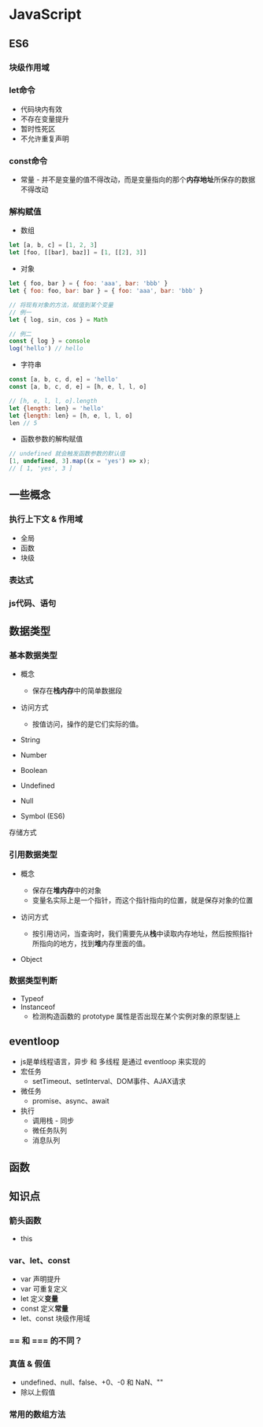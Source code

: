 # JavaScript

## ES6

### 块级作用域

### let命令

* 代码块内有效
* 不存在变量提升
* 暂时性死区
* 不允许重复声明

### const命令

* 常量 - 并不是变量的值不得改动，而是变量指向的那个**内存地址**所保存的数据不得改动

### 解构赋值

* 数组
  
```js
let [a, b, c] = [1, 2, 3]
let [foo, [[bar], baz]] = [1, [[2], 3]]
```

* 对象

```js
let { foo, bar } = { foo: 'aaa', bar: 'bbb' }
let { foo: foo, bar: bar } = { foo: 'aaa', bar: 'bbb' }

// 将现有对象的方法，赋值到某个变量
// 例一
let { log, sin, cos } = Math

// 例二
const { log } = console
log('hello') // hello
```

* 字符串

```js
const [a, b, c, d, e] = 'hello'
const [a, b, c, d, e] = [h, e, l, l, o]

// [h, e, l, l, o].length
let {length: len} = 'hello'
let {length: len} = [h, e, l, l, o]
len // 5
```

* 函数参数的解构赋值

```js
// undefined 就会触发函数参数的默认值
[1, undefined, 3].map((x = 'yes') => x);
// [ 1, 'yes', 3 ]
```

## 一些概念

### 执行上下文 & 作用域

* 全局
* 函数
* 块级

### 表达式

### js代码、语句

## 数据类型

### 基本数据类型

* 概念
  * 保存在**栈内存**中的简单数据段
* 访问方式
  * 按值访问，操作的是它们实际的值。

* String
* Number
* Boolean
* Undefined
* Null
* Symbol (ES6)

存储方式

### 引用数据类型

* 概念
  * 保存在**堆内存**中的对象
  * 变量名实际上是一个指针，而这个指针指向的位置，就是保存对象的位置
* 访问方式
  * 按引用访问，当查询时，我们需要先从**栈**中读取内存地址，然后按照指针所指向的地方，找到**堆**内存里面的值。

* Object

### 数据类型判断

* Typeof
* Instanceof
  * 检测构造函数的 prototype 属性是否出现在某个实例对象的原型链上

## eventloop

* js是单线程语言，异步 和 多线程 是通过 eventloop 来实现的
* 宏任务
  * setTimeout、setInterval、DOM事件、AJAX请求
* 微任务
  * promise、async、await
* 执行
  * 调用栈 - 同步
  * 微任务队列
  * 消息队列

## 函数

## 知识点

### 箭头函数

* this

### var、let、const

* var 声明提升
* var 可重复定义
* let 定义**变量**
* const 定义**常量**
* let、const 块级作用域

### == 和 === 的不同？

### 真值 & 假值

* undefined、null、false、+0、-0 和 NaN、""
* 除以上假值

### 常用的数组方法
